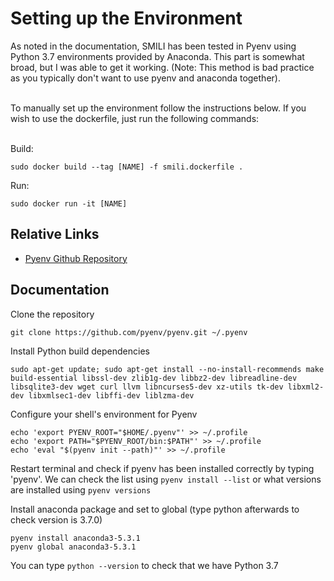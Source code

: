 # Setting up the Environment

As noted in the documentation, SMILI has been tested in Pyenv using Python 3.7 environments provided by Anaconda. 
This part is somewhat broad, but I was able to get it working. (Note: This method is bad practice as 
you typically don't want to use pyenv and anaconda together).

<br>
To manually set up the environment follow the instructions below. If you wish to use the dockerfile, just run the following commands:
<br><br/>

Build:
```
sudo docker build --tag [NAME] -f smili.dockerfile .
```
Run:
```
sudo docker run -it [NAME]
```

## Relative Links
* [Pyenv Github Repository](https://github.com/pyenv/pyenv)

## Documentation

Clone the repository
```
git clone https://github.com/pyenv/pyenv.git ~/.pyenv
```
Install Python build dependencies
```
sudo apt-get update; sudo apt-get install --no-install-recommends make build-essential libssl-dev zlib1g-dev libbz2-dev libreadline-dev libsqlite3-dev wget curl llvm libncurses5-dev xz-utils tk-dev libxml2-dev libxmlsec1-dev libffi-dev liblzma-dev
```
Configure your shell's environment for Pyenv
```
echo 'export PYENV_ROOT="$HOME/.pyenv"' >> ~/.profile
echo 'export PATH="$PYENV_ROOT/bin:$PATH"' >> ~/.profile
echo 'eval "$(pyenv init --path)"' >> ~/.profile
```
Restart terminal and check if pyenv has been installed correctly by typing 'pyenv'. We can check the list using ```pyenv install --list``` or what versions are installed using ```pyenv versions```

Install anaconda package and set to global (type python afterwards to check version is 3.7.0)
```
pyenv install anaconda3-5.3.1
pyenv global anaconda3-5.3.1
```
You can type ```python --version``` to check that we have Python 3.7
